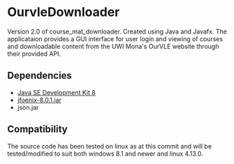 # OurvleDownloader
Version 2.0 of course_mat_downloader. Created using Java and Javafx. The applicataion provides a GUI interface for user login and viewing of courses and downloadable content from the UWI Mona's OurVLE website through their provided API. 

## Dependencies
* [Java SE Development Kit 8](http://www.oracle.com/technetwork/java/javase/downloads/jdk8-downloads-2133151.html)
* [jfoenix-8.0.1.jar](http://www.jfoenix.com/download/jfoenix-8.0.1.jar)
* json.jar

## Compatibility
The source code has been tested on linux as at this commit and will be tested/modified to suit both windows 8.1 and newer and linux 4.13.0.
